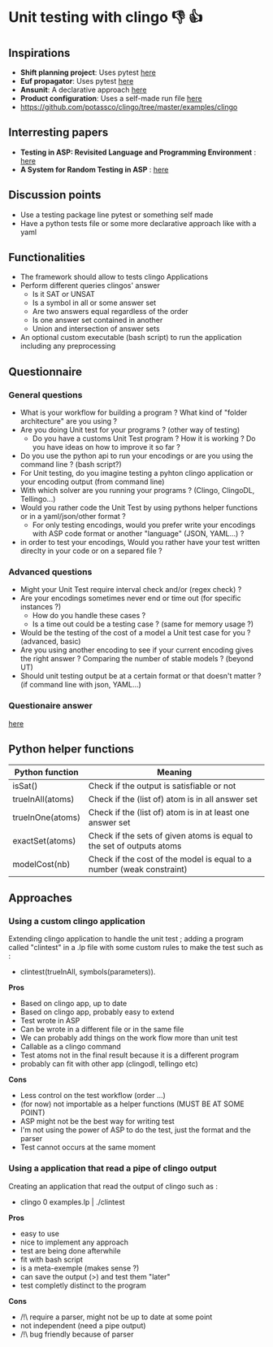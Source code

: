 # Unit testing with clingo  :-1: :+1:

## Inspirations

- **Shift planning project**: Uses pytest [here](https://github.com/PotasscoSolutions/shiftplanning-awfm/blob/main/tests/unit_test.py)
- **Euf propagator**: Uses pytest [here](https://github.com/krr-up/euf_theory/blob/master/tests/test.py)
- **Ansunit**: A declarative approach [here](https://github.com/rndmcnlly/ansunit)
- **Product configuration**: Uses a self-made run file [here](https://github.com/krr-up/product-configuration/blob/tobias/language/tests/run.py)
- https://github.com/potassco/clingo/tree/master/examples/clingo



## Interresting papers
- **Testing in ASP: Revisited Language and Programming Environment** : [here](https://link.springer.com/chapter/10.1007/978-3-030-75775-5_24)
- **A System for Random Testing in ASP** : [here](https://link.springer.com/chapter/10.1007/978-3-319-61660-5_21)


## Discussion points

- Use a testing package line pytest or something self made
- Have a python tests file or some more declarative approach like with a yaml
  
## Functionalities

- The framework should allow to tests clingo Applications
- Perform different queries clingos' answer
  - Is it SAT or UNSAT
  - Is a symbol in all or some answer set
  - Are two answers equal regardless of the order
  - Is one answer set contained in another
  - Union and intersection of answer sets
- An optional custom executable (bash script) to run the application including any preprocessing



## Questionnaire
### General questions
- What is your workflow for building a program ? What kind of "folder architecture" are you using ? 
- Are you doing Unit test for your programs ? (other way of testing)
  - Do you have a customs Unit Test program ? How it is working ? Do you have ideas on how to improve it so far ?
- Do you use the python api to run your encodings or are you using the command line ? (bash script?)
- For Unit testing, do you imagine testing a pyhton clingo application or your encoding output (from command line)
- With which solver are you running your programs ? (Clingo, ClingoDL, Tellingo...)
- Would you rather code the Unit Test by using pythons helper functions or in a yaml/json/other format ?
  - For only testing encodings, would you prefer write your encodings with ASP code format or another "language" (JSON, YAML...) ?
- in order to test your encodings, Would you rather have your test written direclty in your code or on a separed file ? 

### Advanced questions

- Might your Unit Test require interval check and/or (regex check) ?
- Are your encodings sometimes never end or time out (for specific instances ?) 
  - How do you handle these cases ?
  - Is a time out could be a testing case ? (same for memory usage ?)
- Would be the testing of the cost of a model a Unit test case for you ? (advanced, basic)
- Are you using another encoding to see if your current encoding gives the right answer ? Comparing the number of stable models ? (beyond UT)
- Should unit testing output be at a certain format or that doesn't matter ? (if command line with json, YAML...) 



### Questionaire answer
[here](https://www.notion.so/Report-questionnaire-9c548b335bea4013973356088ddc3686)

## Python helper functions

|Python function   | Meaning   |
|---|---|
| isSat()  | Check if the output is satisfiable or not   |
| trueInAll(atoms)  | Check if the (list of) atom is in all answer set   |
| trueInOne(atoms)  | Check if the (list of) atom is in at least one answer set  |
| exactSet(atoms) | Check if the sets of given atoms is equal to the set of outputs atoms |
| modelCost(nb) | Check if the cost of the model is equal to a number (weak constraint) |


## Approaches
### Using a custom clingo application
Extending clingo application to handle the unit test ; adding a program called "clintest" in a .lp file with some custom rules to make the test such as :
- clintest(trueInAll, symbols(parameters)).

**Pros**
- Based on clingo app, up to date
- Based on clingo app, probably easy to extend
- Test wrote in ASP
- Can be wrote in a different file or in the same file
- We can probably add things on the work flow more than unit test
- Callable as a clingo command
- Test atoms not in the final result because it is a different program
- probably can fit with other app (clingodl, tellingo etc)

**Cons**
- Less control on the test workflow (order ...)
- (for now) not importable as a helper functions (MUST BE AT SOME POINT)
- ASP might not be the best way for writing test
- I'm not using the power of ASP to do the test, just the format and the parser
- Test cannot occurs at the same moment


### Using a application that read a pipe of clingo output
Creating an application that read the output of clingo such as :
- clingo 0 examples.lp | ./clintest

**Pros**
- easy to use
- nice to implement any approach
- test are being done afterwhile
- fit with bash script
- is a meta-exemple (makes sense ?) 
- can save the output (>) and test them "later"
- test completly distinct to the program

**Cons**
- /!\ require a parser, might not be up to date at some point
- not independent (need a pipe output)
- /!\ bug friendly because of parser


